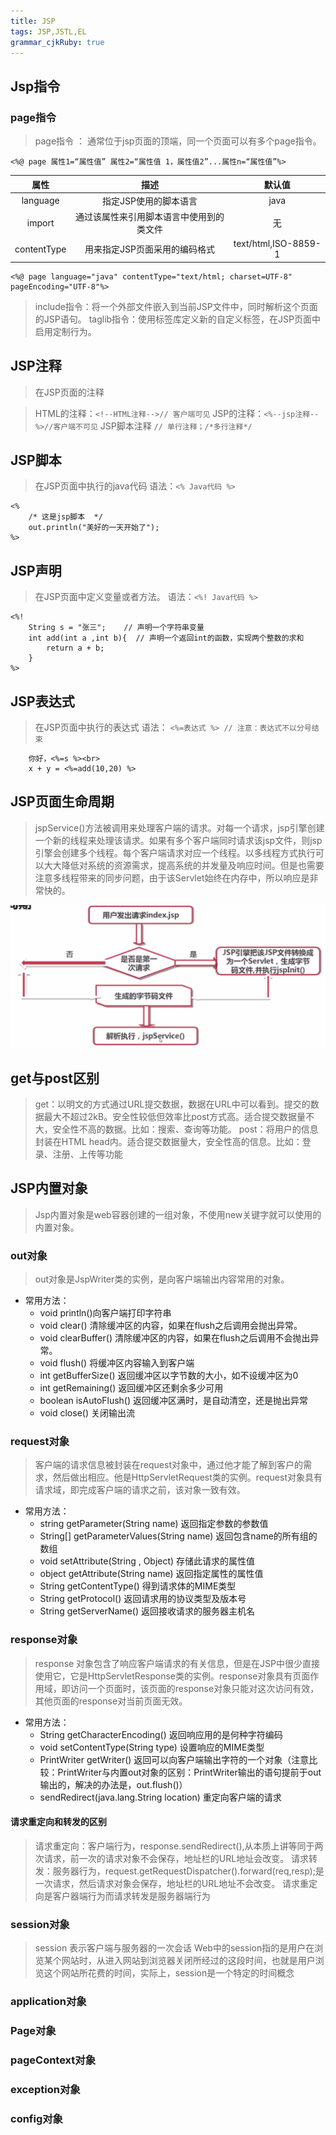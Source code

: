 ```yaml
---
title: JSP
tags: JSP,JSTL,EL
grammar_cjkRuby: true
---
```


## Jsp指令

### page指令

> page指令 ： 通常位于jsp页面的顶端，同一个页面可以有多个page指令。

``` stylus
<%@ page 属性1=“属性值” 属性2=“属性值	1，属性值2”...属性n=“属性值”%>
```

|   属性  |   描述  |   默认值  |
| :---: | :---: | :---: |
| language    | 指定JSP使用的脚本语言    |   java  |
|  import   | 通过该属性来引用脚本语言中使用到的类文件    |  无   |
|  contentType   |  用来指定JSP页面采用的编码格式   | text/html,ISO-8859-1    |

``` stylus
<%@ page language="java" contentType="text/html; charset=UTF-8" pageEncoding="UTF-8"%>
```


> include指令：将一个外部文件嵌入到当前JSP文件中，同时解析这个页面的JSP语句。
> taglib指令：使用标签库定义新的自定义标签，在JSP页面中启用定制行为。

## JSP注释

> 在JSP页面的注释

> HTML的注释：`<!--HTML注释-->// 客户端可见`
> JSP的注释：`<%--jsp注释--%>//客户端不可见`
> JSP脚本注释 `// 单行注释；/*多行注释*/`

## JSP脚本
> 在JSP页面中执行的java代码
> 语法：`<% Java代码 %>`

``` stylus
<%
	/* 这是jsp脚本  */
	out.println("美好的一天开始了");
%>
```


## JSP声明
> 在JSP页面中定义变量或者方法。
> 语法：`<%! Java代码 %>`

``` stylus
<%! 
	String s = "张三";	// 声明一个字符串变量
	int add(int a ,int b){	// 声明一个返回int的函数，实现两个整数的求和
		return a + b;
	}
%>
```

## JSP表达式
> 在JSP页面中执行的表达式
> 语法： `<%=表达式 %> // 注意：表达式不以分号结束` 

``` stylus
	你好，<%=s %><br>
	x + y = <%=add(10,20) %>
```

## JSP页面生命周期
> jspService()方法被调用来处理客户端的请求。对每一个请求，jsp引擎创建一个新的线程来处理该请求。如果有多个客户端同时请求该jsp文件，则jsp引擎会创建多个线程。每个客户端请求对应一个线程。以多线程方式执行可以大大降低对系统的资源需求，提高系统的并发量及响应时间。但是也需要注意多线程带来的同步问题，由于该Servlet始终在内存中，所以响应是非常快的。

![JSP生命周期][1]
## get与post区别
> get：以明文的方式通过URL提交数据，数据在URL中可以看到。提交的数据最大不超过2kB。安全性较低但效率比post方式高。适合提交数据量不大，安全性不高的数据。比如：搜索、查询等功能。
> post：将用户的信息封装在HTML head内。适合提交数据量大，安全性高的信息。比如：登录、注册、上传等功能
## JSP内置对象
> Jsp内置对象是web容器创建的一组对象，不使用new关键字就可以使用的内置对象。

### out对象
> out对象是JspWriter类的实例，是向客户端输出内容常用的对象。
- 常用方法：
	- void  println()向客户端打印字符串
	- void clear() 清除缓冲区的内容，如果在flush之后调用会抛出异常。
	- void clearBuffer() 清除缓冲区的内容，如果在flush之后调用不会抛出异常。
	- void flush() 将缓冲区内容输入到客户端
	- int getBufferSize() 返回缓冲区以字节数的大小，如不设缓冲区为0
	- int getRemaining() 返回缓冲区还剩余多少可用
	- boolean isAutoFlush() 返回缓冲区满时，是自动清空，还是抛出异常
	- void close() 关闭输出流

### request对象
> 客户端的请求信息被封装在request对象中，通过他才能了解到客户的需求，然后做出相应。他是HttpServletRequest类的实例。request对象具有请求域，即完成客户端的请求之前，该对象一致有效。

- 常用方法：
	- string getParameter(String name) 返回指定参数的参数值
	- String[] getParameterValues(String name) 返回包含name的所有组的数组
	- void setAttribute(String , Object) 存储此请求的属性值
	- object getAttribute(String name) 返回指定属性的属性值
	- String getContentType() 得到请求体的MIME类型
	- String getProtocol() 返回请求用的协议类型及版本号
	- String getServerName() 返回接收请求的服务器主机名


### response对象
> response 对象包含了响应客户端请求的有关信息，但是在JSP中很少直接使用它，它是HttpServletResponse类的实例。response对象具有页面作用域，即访问一个页面时，该页面的response对象只能对这次访问有效，其他页面的response对当前页面无效。

- 常用方法：
	- String getCharacterEncoding() 返回响应用的是何种字符编码
	- void setContentType(String type) 设置响应的MIME类型
	- PrintWriter getWriter() 返回可以向客户端输出字符的一个对象（注意比较：PrintWriter与内置out对象的区别：PrintWriter输出的语句提前于out输出的，解决的办法是，out.flush()）
	- sendRedirect(java.lang.String location) 重定向客户端的请求
#### 请求重定向和转发的区别

> 请求重定向：客户端行为，response.sendRedirect(),从本质上讲等同于两次请求，前一次的请求对象不会保存，地址栏的URL地址会改变。
> 请求转发：服务器行为，request.getRequestDispatcher().forward(req,resp);是一次请求，然后请求对象会保存，地址栏的URL地址不会改变。
> 请求重定向是客户器端行为而请求转发是服务器端行为

### session对象
> session 表示客户端与服务器的一次会话
> Web中的session指的是用户在浏览某个网站时，从进入网站到浏览器关闭所经过的这段时间，也就是用户浏览这个网站所花费的时间，实际上，session是一个特定的时间概念
> 
### application对象
### Page对象
### pageContext对象
### exception对象
### config对象





  [1]: https://www.github.com/xiesen310/notes_Images/raw/master/images/1500174427823.jpg